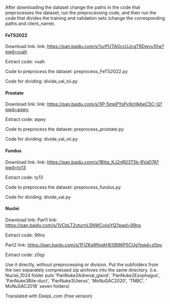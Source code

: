 After downloading the dataset change the paths in the code that preprocesses the dataset, run the preprocessing code, and then run the code that divides the training and validation sets (change the corresponding paths and client_name).

#### FeTS2022
Download link: link: https://pan.baidu.com/s/1urPUTAGccUJcgTRDwyu10w?pwd=vuah 

Extract code: vuah

Code to preprocess the dataset: preprocess_FeTS2022.py

Code for dividing: divide_val_nii.py

#### Prostate
Download link: link: https://pan.baidu.com/s/1lP-5mpPYsPy9cHkbeC5C-Q?pwd=aqwy 

Extract code: aqwy 

Code to preprocess the dataset: preprocess_prostate.py

Code for dividing: divide_val_nii.py

#### Fundus
Download link: link: https://pan.baidu.com/s/1Bttq_KJ2nR03T5k-RVaD7A?pwd=ty13 

Extract code: ty13

Code to preprocess the dataset: preprocess_fundus.py

Code for dividing: divide_val.py

#### Nuclei
Download link:
Part1 link: https://pan.baidu.com/s/1VCbLT2vturnL5NWCojojYQ?pwd=99ns 

Extract code: 99ns

Part2 link: https://pan.baidu.com/s/1FIZKa9fIjqAHE0B96P5CUg?pwd=z0qy 

Extract code: z0qy

Use it directly, without preprocessing or division. Put the subfolders from the two separately compressed zip archives into the same directory. (i.e. Nuclei_1024 folder puts 'PanNuke2Adrenal_gland', 'PanNuke2Esophagus', 'PanNuke3Bile-duct', 'PanNuke3Uterus', 'MoNuSAC2020', 'TNBC', ' MoNuSAC2018' seven folders)

Translated with DeepL.com (free version)
